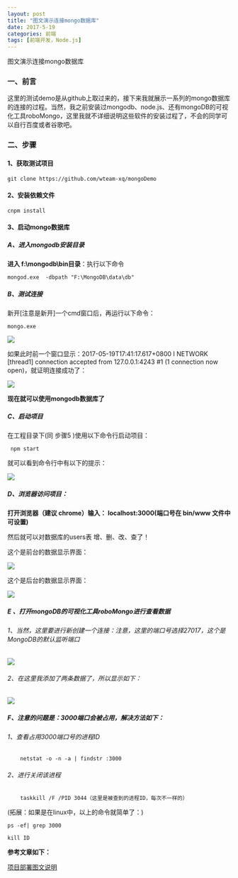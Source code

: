```yaml
---
layout: post
title: "图文演示连接mongo数据库"
date: 2017-5-19
categories: 前端
tags: [前端开发，Node.js]
---
```


图文演示连接mongo数据库

<!-- more -->

### 一、前言

这里的测试demo是从github上取过来的，接下来我就展示一系列的mongo数据库的连接的过程。当然，我之前安装过mongodb、node.js、还有mongoDB的可视化工具roboMongo，这里我就不详细说明这些软件的安装过程了，不会的同学可以自行百度或者谷歌吧。

### 二、步骤

#### 1、获取测试项目

	git clone https://github.com/wteam-xq/mongoDemo

#### 2、安装依赖文件
 
    cnpm install

#### 3、启动mongo数据库

##### A、进入mongodb安装目录

**进入 f:\mongodb\bin目录**：执行以下命令

    mongod.exe  -dbpath "F:\MongoDB\data\db"

##### B、测试连接

新开[注意是新开]一个cmd窗口后，再运行以下命令：

    mongo.exe 

![](http://oq2sjn05e.bkt.clouddn.com/2017-5-19-FEW-show%20the%20connection%20to%20the%20mongo%20database-2.png)

如果此时前一个窗口显示：2017-05-19T17:41:17.617+0800 I NETWORK  [thread1] connection accepted from 127.0.0.1:4243 #1 (1 connection now open)，就证明连接成功了：

![](http://oq2sjn05e.bkt.clouddn.com/2017-5-19-FEW-show%20the%20connection%20to%20the%20mongo%20database-1.png)

**现在就可以使用mongodb数据库了**

##### C、启动项目

在工程目录下(同 步骤5 )使用以下命令行启动项目：

     npm start

就可以看到命令行中有以下的提示：

![](http://oq2sjn05e.bkt.clouddn.com/2017-5-19-FEW-show%20the%20connection%20to%20the%20mongo%20database-3.png)

##### D、浏览器访问项目：

**打开浏览器（建议 chrome）输入： localhost:3000(端口号在 bin/www 文件中可设置)**

然后就可以对数据库的users表 增、删、改、查了！ 

这个是前台的数据显示界面：

![](http://oq2sjn05e.bkt.clouddn.com/2017-5-19-FEW-show%20the%20connection%20to%20the%20mongo%20database-4.png)

这个是后台的数据显示界面：

![](http://oq2sjn05e.bkt.clouddn.com/2017-5-19-FEW-show%20the%20connection%20to%20the%20mongo%20database-5.png)

##### E 、打开mongoDB的可视化工具roboMongo进行查看数据

###### 1、当然，这里要进行新创建一个连接：注意，这里的端口号选择27017，这个是MongoDB的默认监听端口

![](http://oq2sjn05e.bkt.clouddn.com/2017-5-19-FEW-show%20the%20connection%20to%20the%20mongo%20database-7.png)

###### 2、在这里我添加了两条数据了，所以显示如下：

![](http://oq2sjn05e.bkt.clouddn.com/2017-5-19-FEW-show%20the%20connection%20to%20the%20mongo%20database-6.png)

##### F、注意的问题是：3000端口会被占用，解决方法如下：

###### 1、查看占用3000端口号的进程ID				   
			
		netstat -o -n -a | findstr :3000

###### 2、进行关闭该进程

		taskkill /F /PID 3044（这里是被查到的进程ID，每次不一样的）


(拓展：如果是在linux中，以上的命令就简单了：)

    ps -ef| grep 3000

    kill ID 



**参考文章如下：**

<a href="https://github.com/wteam-xq/mongoDemo/blob/master/graphTutorial.md">项目部署图文说明</a>




